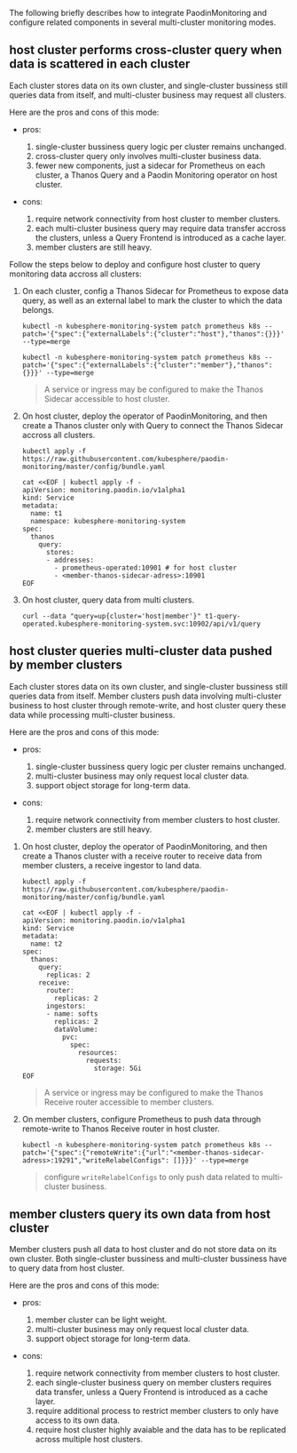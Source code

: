 
The following briefly describes how to integrate PaodinMonitoring and configure related components in several multi-cluster monitoring modes. 

## host cluster performs cross-cluster query when data is scattered in each cluster

Each cluster stores data on its own cluster, and single-cluster bussiness still queries data from itself, and multi-cluster business may request all clusters.

Here are the pros and cons of this mode:  

- pros:  
    1. single-cluster bussiness query logic per cluster remains unchanged.  
    2. cross-cluster query only involves multi-cluster business data.  
    3. fewer new components, just a sidecar for Prometheus on each cluster, a Thanos Query and a Paodin Monitoring operator on host cluster.  

- cons:  
    1. require network connectivity from host cluster to member clusters.  
    2. each multi-cluster business query may require data transfer accross the clusters, unless a Query Frontend is introduced as a cache layer.    
    3. member clusters are still heavy. 

Follow the steps below to deploy and configure host cluster to query monitoring data accross all clusters:  

1. On each cluster, config a Thanos Sidecar for Prometheus to expose data query, as well as an external label to mark the cluster to which the data belongs.  

    ```shell
    kubectl -n kubesphere-monitoring-system patch prometheus k8s --patch='{"spec":{"externalLabels":{"cluster":"host"},"thanos":{}}}' --type=merge

    kubectl -n kubesphere-monitoring-system patch prometheus k8s --patch='{"spec":{"externalLabels":{"cluster":"member"},"thanos":{}}}' --type=merge
    ```
    > A service or ingress may be configured to make the Thanos Sidecar accessible to host cluster.  

2. On host cluster, deploy the operator of PaodinMonitoring, and then create a Thanos cluster only with Query to connect the Thanos Sidecar accross all clusters.  
    ```shell
    kubectl apply -f https://raw.githubusercontent.com/kubesphere/paodin-monitoring/master/config/bundle.yaml

    cat <<EOF | kubectl apply -f -
    apiVersion: monitoring.paodin.io/v1alpha1
    kind: Service
    metadata:
      name: t1
      namespace: kubesphere-monitoring-system
    spec:
      thanos
        query:
          stores:
          - addresses:
            - prometheus-operated:10901 # for host cluster
            - <member-thanos-sidecar-adress>:10901
    EOF
    ```

3. On host cluster, query data from multi clusters.

    ```shell
    curl --data "query=up{cluster='host|member'}" t1-query-operated.kubesphere-monitoring-system.svc:10902/api/v1/query
    ```

## host cluster queries multi-cluster data pushed by member clusters

Each cluster stores data on its own cluster, and single-cluster bussiness still queries data from itself. Member clusters push data involving multi-cluster business to host cluster through remote-write, and host cluster query these data while processing multi-cluster business.  

Here are the pros and cons of this mode:  

- pros:  
    1. single-cluster bussiness query logic per cluster remains unchanged.  
    2. multi-cluster business may only request local cluster data.  
    3. support object storage for long-term data.  

- cons:  
    1. require network connectivity from member clusters to host cluster.  
    2. member clusters are still heavy. 


1. On host cluster, deploy the operator of PaodinMonitoring, and then create a Thanos cluster with a receive router to receive data from member clusters, a receive ingestor to land data.    
    ```shell
    kubectl apply -f https://raw.githubusercontent.com/kubesphere/paodin-monitoring/master/config/bundle.yaml

    cat <<EOF | kubectl apply -f -
    apiVersion: monitoring.paodin.io/v1alpha1
    kind: Service
    metadata:
      name: t2
    spec:
      thanos: 
        query: 
          replicas: 2
        receive:
          router:
            replicas: 2
          ingestors:
          - name: softs
            replicas: 2
            dataVolume:
              pvc:
                spec:
                  resources:
                    requests:
                      storage: 5Gi
    EOF
    ```
    > A service or ingress may be configured to make the Thanos Receive router accessible to member clusters.  

2. On member clusters, configure Prometheus to push data through remote-write to Thanos Receive router in host cluster.
    ```shell
    kubectl -n kubesphere-monitoring-system patch prometheus k8s --patch='{"spec":{"remoteWrite":{"url":"<member-thanos-sidecar-adress>:19291","writeRelabelConfigs": []}}}' --type=merge
    ```
    > configure `writeRelabelConfigs` to only push data related to multi-cluster business.

## member clusters query its own data from host cluster

Member clusters push all data to host cluster and do not store data on its own cluster. Both single-cluster bussiness and multi-cluster bussiness have to query data from host cluster.  

Here are the pros and cons of this mode:  

- pros:  
    1. member cluster can be light weight.  
    2. multi-cluster business may only request local cluster data.  
    3. support object storage for long-term data.  

- cons:  
    1. require network connectivity from member clusters to host cluster. 
    2. each single-cluster business query on member clusters requires data transfer, unless a Query Frontend is introduced as a cache layer.  
    3. require additional process to restrict member clusters to only have access to its own data.  
    4. require host cluster highly avaiable and the data has to be replicated across multiple host clusters.  